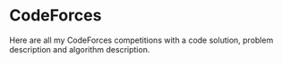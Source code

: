 # CodeForces
Here are all my CodeForces competitions with a code solution, problem description and algorithm description.
